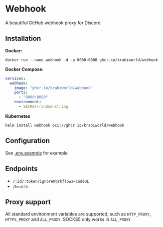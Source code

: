 # Webhook

A beautiful GitHub webhook proxy for Discord

## Installation

**Docker:**

```shell
docker run --name webhook -d -p 8080:8080 ghcr.io/krabiworld/webhook
```

**Docker Compose:**

```yaml
services:
  webhook:
    image: "ghcr.io/krabiworld/webhook"
    ports:
      - "8080:8080"
    environment:
      - SECRET=random-string
```

**Kubernetes**

```shell
helm install webhook oci://ghcr.io/krabiworld/webhook
```

## Configuration

See [.env.example](.env.example) for example

## Endpoints

- `/:id/:token?ignoreWorkflows=CodeQL`
- `/health`

## Proxy support

All standard environment variables are supported, such as `HTTP_PROXY`, `HTTPS_PROXY` and `ALL_PROXY`. SOCKS5 only works in `ALL_PROXY`
